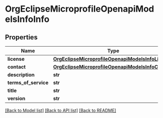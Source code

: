 # OrgEclipseMicroprofileOpenapiModelsInfoInfo

## Properties
Name | Type | Description | Notes
------------ | ------------- | ------------- | -------------
**license** | [**OrgEclipseMicroprofileOpenapiModelsInfoLicense**](OrgEclipseMicroprofileOpenapiModelsInfoLicense.md) |  | [optional] 
**contact** | [**OrgEclipseMicroprofileOpenapiModelsInfoContact**](OrgEclipseMicroprofileOpenapiModelsInfoContact.md) |  | [optional] 
**description** | **str** |  | [optional] 
**terms_of_service** | **str** |  | [optional] 
**title** | **str** |  | [optional] 
**version** | **str** |  | [optional] 

[[Back to Model list]](../README.md#documentation-for-models) [[Back to API list]](../README.md#documentation-for-api-endpoints) [[Back to README]](../README.md)

